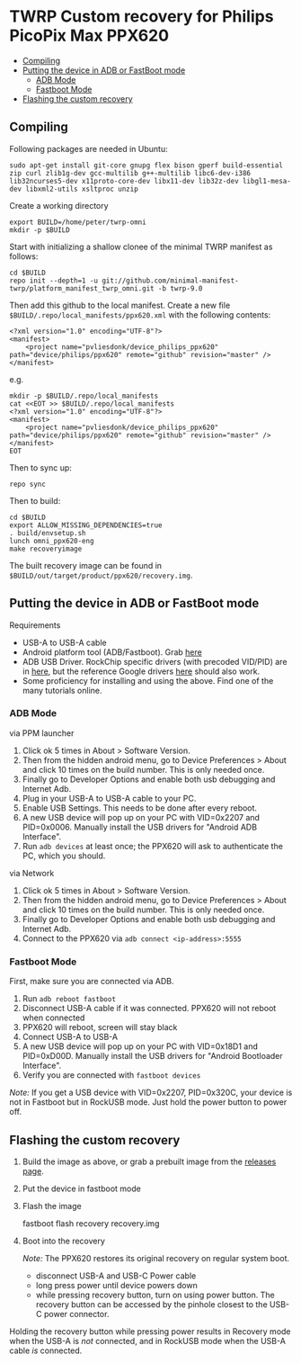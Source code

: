 # TWRP Custom recovery for Philips PicoPix Max PPX620

- [Compiling](#compiling)
- [Putting the device in ADB or FastBoot mode](#putting-the-device-in-adb-or-fastboot-mode)
	- [ADB Mode](#adb-mode)
	- [Fastboot Mode](#fastboot-mode)
- [Flashing the custom recovery](#flashing-the-custom-recovery)



## Compiling

Following packages are needed in Ubuntu:

    sudo apt-get install git-core gnupg flex bison gperf build-essential zip curl zlib1g-dev gcc-multilib g++-multilib libc6-dev-i386 lib32ncurses5-dev x11proto-core-dev libx11-dev lib32z-dev libgl1-mesa-dev libxml2-utils xsltproc unzip

Create a working directory

    export BUILD=/home/peter/twrp-omni
    mkdir -p $BUILD

Start with initializing a shallow clonee of the minimal TWRP manifest as follows:
    
    cd $BUILD
    repo init --depth=1 -u git://github.com/minimal-manifest-twrp/platform_manifest_twrp_omni.git -b twrp-9.0

Then add this github to the local manifest. Create a new file `$BUILD/.repo/local_manifests/ppx620.xml` with the following contents:

    <?xml version="1.0" encoding="UTF-8"?>
    <manifest>
        <project name="pvliesdonk/device_philips_ppx620" path="device/philips/ppx620" remote="github" revision="master" />
    </manifest>

e.g.

    mkdir -p $BUILD/.repo/local_manifests
    cat <<EOT >> $BUILD/.repo/local_manifests
    <?xml version="1.0" encoding="UTF-8"?>
    <manifest>
        <project name="pvliesdonk/device_philips_ppx620" path="device/philips/ppx620" remote="github" revision="master" />
    </manifest>
    EOT

Then to sync up:

    repo sync

Then to build:

    cd $BUILD 
    export ALLOW_MISSING_DEPENDENCIES=true 
    . build/envsetup.sh 
    lunch omni_ppx620-eng 
    make recoveryimage
    
The built recovery image can be found in `$BUILD/out/target/product/ppx620/recovery.img`.

## Putting the device in ADB or FastBoot mode
Requirements
- USB-A to USB-A cable
- Android platform tool (ADB/Fastboot). Grab [here](https://developer.android.com/studio/releases/platform-tools)
- ADB USB Driver. RockChip specific drivers (with precoded VID/PID) are in [here](https://github.com/rockchip-linux/tools/raw/master/windows/DriverAssitant_v4.91.zip), but the reference Google drivers [here](https://developer.android.com/studio/run/win-usb) should also work.
- Some proficiency for installing and using the above. Find one of the many tutorials online.

### ADB Mode
via PPM launcher
1. Click ok 5 times in About > Software Version.
2. Then from the hidden android menu, go to Device Preferences > About and click 10 times on the build number. This is only needed once.
3. Finally go to Developer Options and enable both usb debugging and Internet Adb.
4. Plug in your USB-A to USB-A cable to your PC.
5. Enable USB Settings. This needs to be done after every reboot.
6. A new USB device will pop up on your PC with VID=0x2207 and PID=0x0006. Manually install the USB drivers for "Android ADB Interface".
7. Run `adb devices` at least once; the PPX620 will ask to authenticate the PC, which you should.

via Network
1. Click ok 5 times in About > Software Version.
2. Then from the hidden android menu, go to Device Preferences > About and click 10 times on the build number. This is only needed once.
3. Finally go to Developer Options and enable both usb debugging and Internet Adb.
4. Connect to the PPX620 via `adb connect <ip-address>:5555`

### Fastboot Mode
First, make sure you are connected via ADB. 

1. Run `adb reboot fastboot`
2. Disconnect USB-A cable if it was connected. PPX620 will not reboot when connected
3. PPX620 will reboot, screen will stay black
4. Connect USB-A to USB-A
5. A new USB device will pop up on your PC with VID=0x18D1 and PID=0xD00D. Manually install the USB drivers for "Android Bootloader Interface".
6. Verify you are connected with `fastboot devices`

*Note:* If you get a USB device with VID=0x2207, PID=0x320C, your device is not in Fastboot but in RockUSB mode. Just hold the power button to power off.

## Flashing the custom recovery

1. Build the image as above, or grab a prebuilt image from the [releases page](https://github.com/pvliesdonk/device_philips_ppx620/releases).
2. Put the device in fastboot mode
3. Flash the image 

    fastboot flash recovery recovery.img

4. Boot into the recovery

   *Note:* The PPX620 restores its original recovery on regular system boot.
   - disconnect USB-A and USB-C Power cable
   - long press power until device powers down
   - while pressing recovery button, turn on using power button.
     The recovery button can be accessed by the pinhole closest to the USB-C power connector.
    
Holding the recovery button while pressing power results in Recovery mode when the USB-A is *not* connected, and in RockUSB mode when the USB-A cable *is* connected.
